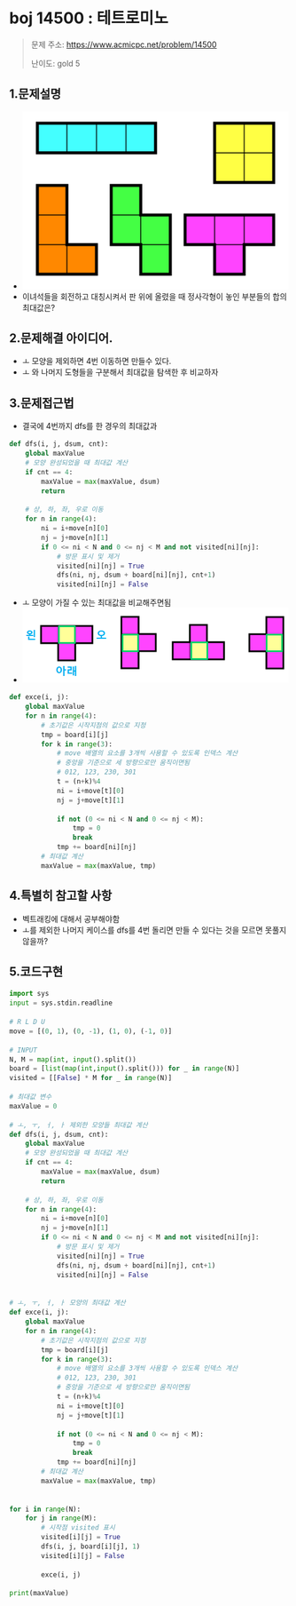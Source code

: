 # boj 14500 : 테트로미노
> 문제 주소: https://www.acmicpc.net/problem/14500
> 
> 난이도: gold 5

## 1.문제설명
- ![14500_1.png](14500_1.png)
- 이녀석들을 회전하고 대칭시켜서 판 위에 올렸을 때 정사각형이 놓인 부분들의 합의 최대값은?
## 2.문제해결 아이디어.
- ㅗ 모양을 제외하면 4번 이동하면 만들수 있다.
- ㅗ 와 나머지 도형들을 구분해서 최대값을 탐색한 후 비교하자
## 3.문제접근법
- 결국에 4번까지 dfs를 한 경우의 최대값과
```python
def dfs(i, j, dsum, cnt):
    global maxValue
    # 모양 완성되었을 때 최대값 계산
    if cnt == 4:
        maxValue = max(maxValue, dsum)
        return

    # 상, 하, 좌, 우로 이동
    for n in range(4):
        ni = i+move[n][0]
        nj = j+move[n][1]
        if 0 <= ni < N and 0 <= nj < M and not visited[ni][nj]:
            # 방문 표시 및 제거
            visited[ni][nj] = True
            dfs(ni, nj, dsum + board[ni][nj], cnt+1)
            visited[ni][nj] = False
```
- ㅗ 모양이 가질 수 있는 최대값을 비교해주면됨
- ![14500_2.png](14500_2.png)
```python
def exce(i, j):
    global maxValue
    for n in range(4):
        # 초기값은 시작지점의 값으로 지정
        tmp = board[i][j]
        for k in range(3):
            # move 배열의 요소를 3개씩 사용할 수 있도록 인덱스 계산
            # 중앙을 기준으로 세 방향으로만 움직이면됨
            # 012, 123, 230, 301
            t = (n+k)%4 
            ni = i+move[t][0]
            nj = j+move[t][1]

            if not (0 <= ni < N and 0 <= nj < M):
                tmp = 0
                break
            tmp += board[ni][nj]
        # 최대값 계산
        maxValue = max(maxValue, tmp)
```

## 4.특별히 참고할 사항
- 벡트래킹에 대해서 공부해야함
- ㅗ를 제외한 나머지 케이스를 dfs를 4번 돌리면 만들 수 있다는 것을 모르면 못풀지 않을까?
## 5.코드구현
``` python
import sys
input = sys.stdin.readline

# R L D U
move = [(0, 1), (0, -1), (1, 0), (-1, 0)]

# INPUT
N, M = map(int, input().split())
board = [list(map(int,input().split())) for _ in range(N)]
visited = [[False] * M for _ in range(N)]

# 최대값 변수
maxValue = 0

# ㅗ, ㅜ, ㅓ, ㅏ 제외한 모양들 최대값 계산
def dfs(i, j, dsum, cnt):
    global maxValue
    # 모양 완성되었을 때 최대값 계산
    if cnt == 4:
        maxValue = max(maxValue, dsum)
        return

    # 상, 하, 좌, 우로 이동
    for n in range(4):
        ni = i+move[n][0]
        nj = j+move[n][1]
        if 0 <= ni < N and 0 <= nj < M and not visited[ni][nj]:
            # 방문 표시 및 제거
            visited[ni][nj] = True
            dfs(ni, nj, dsum + board[ni][nj], cnt+1)
            visited[ni][nj] = False


# ㅗ, ㅜ, ㅓ, ㅏ 모양의 최대값 계산
def exce(i, j):
    global maxValue
    for n in range(4):
        # 초기값은 시작지점의 값으로 지정
        tmp = board[i][j]
        for k in range(3):
            # move 배열의 요소를 3개씩 사용할 수 있도록 인덱스 계산
            # 012, 123, 230, 301
            # 중앙을 기준으로 세 방향으로만 움직이면됨
            t = (n+k)%4
            ni = i+move[t][0]
            nj = j+move[t][1]

            if not (0 <= ni < N and 0 <= nj < M):
                tmp = 0
                break
            tmp += board[ni][nj]
        # 최대값 계산
        maxValue = max(maxValue, tmp)


for i in range(N):
    for j in range(M):
        # 시작점 visited 표시
        visited[i][j] = True
        dfs(i, j, board[i][j], 1)
        visited[i][j] = False

        exce(i, j)

print(maxValue)
```
